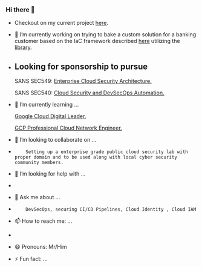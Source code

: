 ### Hi there 👋

- Checkout on my current project [here](https://www.youtube.com/watch?v=070B392Qvw8).
- 🔭 I’m currently working on trying to bake a custom solution for a banking customer based on the IaC framework described [here](https://cloud.google.com/recommender/docs/tutorial-iac) utilizing the [library](https://cloud.google.com/asset-inventory/docs/libraries).
- ## Looking for sponsorship to pursue 

     SANS SEC549: [Enterprise Cloud Security Architecture.](https://www.sans.org/cyber-security-courses/enterprise-cloud-security-architecture/)

     SANS SEC540: [Cloud Security and DevSecOps Automation.](https://www.sans.org/cyber-security-courses/enterprise-cloud-security-architecture/)


- 🌱 I’m currently learning ...

     [Google Cloud Digital Leader.](https://partner.cloudskillsboost.google/course_sessions/1361225/documents/319734/)

     [GCP Professional Cloud Network Engineer.](https://partner.cloudskillsboost.google/course_sessions/1587448/documents/330341/)
- 👯 I’m looking to collaborate on ...
-         Setting up a enterprise grade public cloud security lab with proper domain and to be used along with local cyber security community members.
- 🤔 I’m looking for help with ...
-      
- 💬 Ask me about ...
-         DevSecOps, securing CI/CD Pipelines, Cloud Identity , Cloud IAM
- 📫 How to reach me: ...
-   
- 😄 Pronouns: Mr/Him
- ⚡ Fun fact: ...

